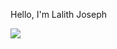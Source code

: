 Hello, I'm Lalith Joseph

<a href="https://linkedin.com/in/lalithjoseph"><img src="https://img.shields.io/badge/-LinkedIn-0072b1?&style=for-the-badge&logo=linkedin&logoColor=white" /></a>
